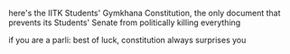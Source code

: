 here's the IITK Students' Gymkhana Constitution,
the only document that prevents its Students' Senate from politically killing everything

if you are a parli: best of luck, constitution always surprises you
